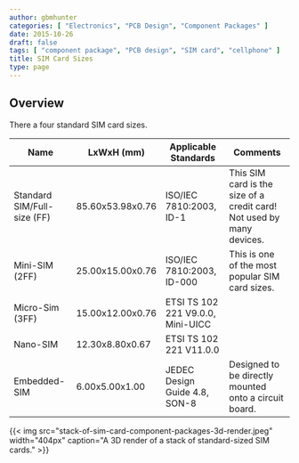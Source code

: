 ```yaml
---
author: gbmhunter
categories: [ "Electronics", "PCB Design", "Component Packages" ]
date: 2015-10-26
draft: false
tags: [ "component package", "PCB design", "SIM card", "cellphone" ]
title: SIM Card Sizes
type: page
---
```


## Overview

There a four standard SIM card sizes.

<table>
  <thead>
    <tr>
      <th>Name</th>
      <th>LxWxH (mm)</th>
      <th>Applicable Standards</th>
      <th>Comments</th>
    </tr>
  </thead>
<tbody>
<tr>
<td>Standard SIM/Full-size (FF)</td>
<td>85.60x53.98x0.76</td>
<td>ISO/IEC 7810:2003, ID-1</td>
<td>This SIM card is the size of a credit card! Not used by many devices.</td>
</tr>
<tr>
<td>Mini-SIM (2FF)
</td>
<td>25.00x15.00x0.76
</td>
<td>ISO/IEC 7810:2003, ID-000
</td>
<td>This is one of the most popular SIM card sizes.
</td></tr><tr >
<td>Micro-Sim (3FF)
</td>
<td>15.00x12.00x0.76
</td>
<td>ETSI TS 102 221 V9.0.0, Mini-UICC
</td>
<td> 
</td></tr><tr >
<td>Nano-SIM
</td>
<td >12.30x8.80x0.67
</td>
<td >ETSI TS 102 221 V11.0.0
</td>
<td > 
</td></tr><tr >
<td >Embedded-SIM
</td>
<td >6.00x5.00x1.00</td>
<td >JEDEC Design Guide 4.8, SON-8
</td>
<td >Designed to be directly mounted onto a circuit board. 
</td>
</tr>
</tbody>
</table>

{{< img src="stack-of-sim-card-component-packages-3d-render.jpeg" width="404px" caption="A 3D render of a stack of standard-sized SIM cards."  >}}
